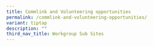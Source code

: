 ```yaml
---
title: Commlink and Volunteering opportunities
permalink: /commlink-and-volunteering-opportunities/
variant: tiptap
description: ""
third_nav_title: Workgroup Sub Sites
---
```

<p></p>